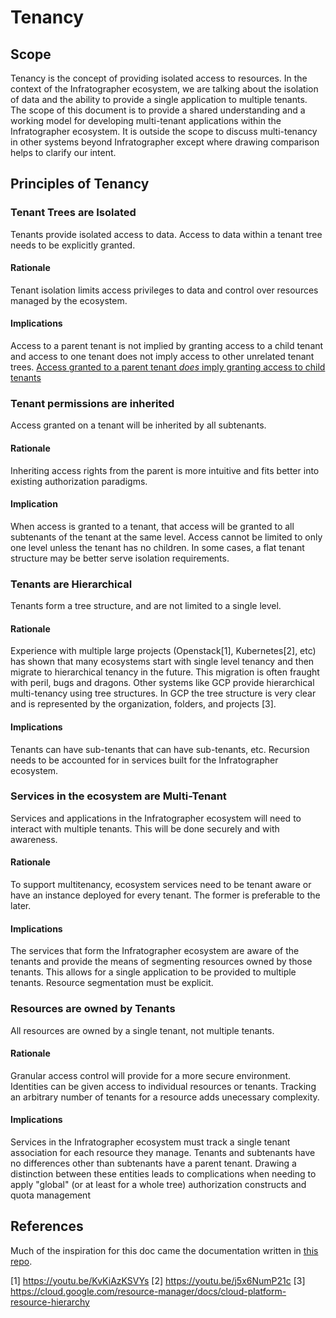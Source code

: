 # Tenancy

## Scope

Tenancy is the concept of providing isolated access to resources. In the context of the Infratographer ecosystem, we are talking about the isolation of data and the ability to provide a single application to multiple tenants. The scope of this document is to provide a shared understanding and a working model for developing multi-tenant applications within the Infratographer ecosystem. It is outside the scope to discuss multi-tenancy in other systems beyond Infratographer except where drawing comparison helps to clarify our intent.

## Principles of Tenancy

### Tenant Trees are Isolated

Tenants provide isolated access to data. Access to data within a tenant tree needs to be explicitly granted.

#### Rationale

Tenant isolation limits access privileges to data and control over resources managed by the ecosystem.

#### Implications

Access to a parent tenant is not implied by granting access to a child tenant and access to one tenant does not imply access to other unrelated tenant trees. [Access granted to a parent tenant *does* imply granting access to child tenants](#tenant-permissions-are-inherited)

### Tenant permissions are inherited

Access granted on a tenant will be inherited by all subtenants.

#### Rationale

Inheriting access rights from the parent is more intuitive and fits better into existing authorization paradigms.

#### Implication

When access is granted to a tenant, that access will be granted to all subtenants of the tenant at the same level. Access cannot be limited to only one level unless the tenant has no children. In some cases, a flat tenant structure may be better serve isolation requirements.

### Tenants are Hierarchical

Tenants form a tree structure, and are not limited to a single level.

#### Rationale

Experience with multiple large projects (Openstack[1], Kubernetes[2], etc) has shown that many ecosystems start with single level tenancy and then migrate to hierarchical tenancy in the future. This migration is often fraught with peril, bugs and dragons. Other systems like GCP provide hierarchical multi-tenancy using tree structures. In GCP the tree structure is very clear and is represented by the organization, folders, and projects [3].

#### Implications

Tenants can have sub-tenants that can have sub-tenants, etc. Recursion needs to be accounted for in services built for the Infratographer ecosystem.

### Services in the ecosystem are Multi-Tenant

Services and applications in the Infratographer ecosystem will need to interact with multiple tenants. This will be done securely and with awareness.

#### Rationale

To support multitenancy, ecosystem services need to be tenant aware or have an instance deployed for every tenant. The former is preferable to the later.

#### Implications

The services that form the Infratographer ecosystem are aware of the tenants and provide the means of segmenting resources owned by those tenants. This allows for a single application to be provided to multiple tenants. Resource segmentation must be explicit.

### Resources are owned by Tenants

All resources are owned by a single tenant, not multiple tenants.

#### Rationale

Granular access control will provide for a more secure environment. Identities can be given access to individual resources or tenants. Tracking an arbitrary number of tenants for a resource adds unecessary complexity.

#### Implications

Services in the Infratographer ecosystem must track a single tenant association for each resource they manage. Tenants and subtenants have no differences other than subtenants have a parent tenant. Drawing a distinction between these entities leads to complications when needing to apply "global" (or at least for a whole tree) authorization constructs and quota management

## References

Much of the inspiration for this doc came the documentation written in [this repo](https://github.com/infratographer/fertilesoil/tree/main/docs).

[1] https://youtu.be/KvKiAzKSVYs
[2] https://youtu.be/j5x6NumP21c
[3] https://cloud.google.com/resource-manager/docs/cloud-platform-resource-hierarchy
